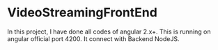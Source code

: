 # VideoStreamingFrontEnd
In this project, I have done all codes of angular 2.x+. This is running on angular official port 4200. It connect with Backend NodeJS.
